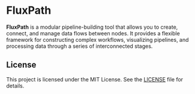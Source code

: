 # FluxPath

**FluxPath** is a modular pipeline-building tool that allows you to create, connect, and manage data flows between nodes. It provides a flexible framework for constructing complex workflows, visualizing pipelines, and processing data through a series of interconnected stages.

## License

This project is licensed under the MIT License. See the [LICENSE](./LICENSE) file for details.
